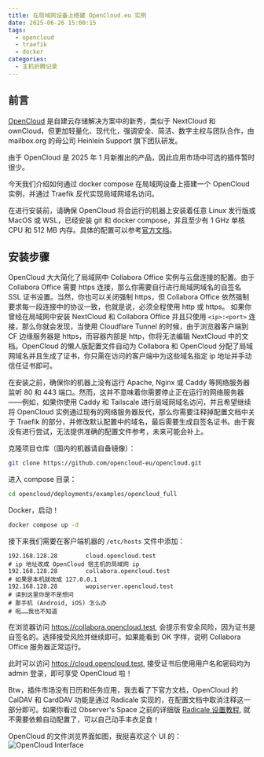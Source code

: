 ```yaml
---
title: 在局域网设备上搭建 OpenCloud.eu 实例
date: 2025-06-26 15:00:15
tags:
  - opencloud
  - traefik
  - docker
categories:
  - 主机折腾记录
---
```

## 前言

[OpenCloud](https://opencloud.eu) 是自建云存储解决方案中的新秀，类似于 NextCloud 和 ownCloud，但更加轻量化、现代化，强调安全、简洁、数字主权与团队合作，由 mailbox.org 的母公司 Heinlein Support 旗下团队研发。

由于 OpenCloud 是 2025 年 1 月新推出的产品，因此应用市场中可选的插件暂时很少。

今天我们介绍如何通过 docker compose 在局域网设备上搭建一个 OpenCloud 实例，并通过 Traefik 反代实现局域网域名访问。

在进行安装前，请确保 OpenCloud 将会运行的机器上安装着任意 Linux 发行版或 MacOS 或 WSL，已经安装 git 和 docker compose，并且至少有 1 GHz 单核 CPU 和 512 MB 内存。具体的配置可以参考[官方文档](https://docs.opencloud.eu/docs/admin/getting-started/requirements)。

## 安装步骤

OpenCloud 大大简化了局域网中 Collabora Office 实例与云盘连接的配置。由于 Collabora Office 需要 https 连接，那么你需要自行进行局域网域名的自签名 SSL 证书设置。当然，你也可以关闭强制 https，但 Collabora Office 依然强制要求每一段连接中的协议一致，也就是说，必须全程使用 http 或 https。 如果你曾经在局域网中安装 NextCloud 和 Collabora Office 并且只使用 `<ip>:<port>` 连接，那么你就会发现，当使用 Cloudflare Tunnel 的时候，由于浏览器客户端到 CF 边缘服务器是 https，而容器内部是 http，你将无法编辑 NextCloud 中的文档。OpenCloud 的懒人版配置文件自动为 Collabora 和 OpenCloud 分配了局域网域名并且生成了证书，你只需在访问的客户端中为这些域名指定 ip 地址并手动信任证书即可。

在安装之前，确保你的机器上没有运行 Apache, Nginx 或 Caddy 等网络服务器监听 80 和 443 端口。然而，这并不意味着你需要停止正在运行的网络服务器——例如，如果你使用 Caddy 和 Tailscale 进行局域网域名访问，并且希望继续将 OpenCloud 实例通过现有的网络服务器反代，那么你需要注释掉配置文档中关于 Traefik 的部分，并修改默认配置中的域名，最后需要生成自签名证书。由于我没有进行尝试，无法提供准确的配置文件参考，未来可能会补上。

克隆项目仓库（国内的机器请自备镜像）：

```bash
git clone https://github.com/opencloud-eu/opencloud.git
```

进入 compose 目录：

```bash
cd opencloud/deployments/examples/opencloud_full
```

Docker，启动！

```bash
docker compose up -d
```

接下来我们需要在客户端机器的 `/etc/hosts` 文件中添加：

```plaintext
192.168.128.28        cloud.opencloud.test
# ip 地址改成 OpenCloud 宿主机的局域网 ip
192.168.128.28        collabora.opencloud.test
# 如果是本机就改成 127.0.0.1
192.168.128.28        wopiserver.opencloud.test
# 读到这里你是不是想问
# 那手机 (Android, iOS) 怎么办
# 呃……我也不知道
```

在浏览器访问 https://collabora.opencloud.test, 会提示有安全风险，因为证书是自签名的。选择接受风险并继续即可。如果能看到 OK 字样，说明 Collabora Office 服务器正常运行。

此时可以访问 https://cloud.opencloud.test, 接受证书后使用用户名和密码均为 admin 登录，即可享受 OpenCloud 啦！

Btw，插件市场没有日历和任务应用，我去看了下官方文档，OpenCloud 的 CalDAV 和 CardDAV 功能是通过 Radicale 实现的，在配置文档中取消注释这一部分即可。如果你看过 Observer's Space 之前的详细版 [Radicale 设置教程](https://obsp.de/p/2025-03-05-caldav%E5%8F%8Acarddav%E6%9C%8D%E5%8A%A1%E5%99%A8radicale_v3%E9%83%A8%E7%BD%B2%E6%8C%87%E5%8D%97+caddy_v2%E4%B8%80%E8%A1%8C%E5%8F%8D%E4%BB%A3/), 就不需要依赖自动配置了，可以自己动手丰衣足食！

OpenCloud 的文件浏览界面如图，我挺喜欢这个 UI 的：
![OpenCloud Interface](https://i.111666.best/image/PG3DnY9ql8nqgk421Xz1sc.png)